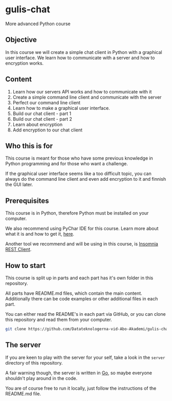 # gulis-chat

More advanced Python course

## Objective

In this course we will create a simple chat client in Python with a graphical user interface.
We learn how to communicate with a server and how to encryption works.

## Content

1. Learn how our servers API works and how to communicate with it
2. Create a simple command line client and communicate with the server
3. Perfect our command line client
4. Learn how to make a graphical user interface.
5. Build our chat client - part 1
6. Build our chat client - part 2
7. Learn about encryption
8. Add encryption to our chat client

## Who this is for

This course is meant for those who have some previous knowledge in Python programming and for those who want a challenge.

If the graphical user interface seems like a too difficult topic, you can always do the command line client and even add encryption to it and finnish the GUI later.

## Prerequisites

This course is in Python, therefore Python must be installed on your computer.

We also recommend using PyChar IDE for this course. Learn more about what it is and how to get it, [here](https://datateknologerna-vid-abo-akademi.github.io/gulis/TOOLS.html#jetbrains).

Another tool we recommend and will be using in this course, is [Insomnia REST Client](https://insomnia.rest).

## How to start

This course is split up in parts and each part has it's own folder in this repository.

All parts have README.md files, which contain the main content. Additionally there can be code examples or other additional files in each part.

You can either read the README's in each part via GitHub, or you can clone this repository and read them from your computer.
````sh
git clone https://github.com/Datateknologerna-vid-Abo-Akademi/gulis-chat
````

## The server

If you are keen to play with the server for your self, take a look in the `server` directory of this repository.

A fair warning though, the server is written in [Go](https://golang.org), so maybe everyone shouldn't play around in the code.

You are of course free to run it locally, just follow the instructions of the README.md file.